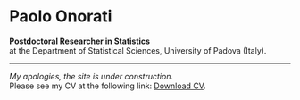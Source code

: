 # Paolo Onorati

**Postdoctoral Researcher in Statistics**  
at the Department of Statistical Sciences, University of Padova (Italy).

---

*My apologies, the site is under construction.*  
Please see my CV at the following link: [Download CV](PaoloOnorati_CV.pdf).

